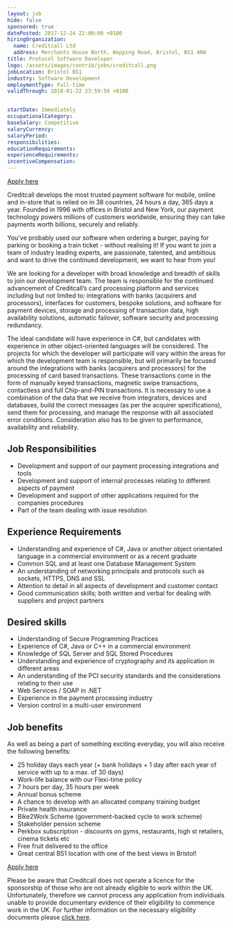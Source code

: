 ```yaml
---
layout: job
hide: false
sponsored: true
datePosted: 2017-12-24 22:00:00 +0100
hiringOrganization:
  name: Creditcall Ltd
  address: Merchants House North, Wapping Road, Bristol, BS1 4RW
title: Protocol Software Developer
logo: /assets/images/contrib/jobs/creditcall.png
jobLocation: Bristol BS1
industry: Software Development
employmentType: Full-time
validThrough: 2018-01-22 23:59:59 +0100


startDate: Immediately
occupationalCategory:
baseSalary: Competitive
salaryCurrency:
salaryPeriod:
responsibilities:
educationRequirements:
experienceRequirements:
incentiveCompensation:
---
```



<a class="btn btn--dark" href="https://creditcall.workable.com/j/77A827510E">
    Apply here
</a>

Creditcall develops the most trusted payment software for mobile, online and in-store that is relied on in 38 countries, 24 hours a day, 365 days a year. Founded in 1996 with offices in Bristol and New York, our payment technology powers millions of customers worldwide, ensuring they can take payments worth billions, securely and reliably.

You've probably used our software when ordering a burger, paying for parking or booking a train ticket - without realising it! If you want to join a team of industry leading experts, are passionate, talented, and ambitious and want to drive the continued development, we want to hear from you!

We are looking for a developer with broad knowledge and breadth of skills to join our development team. The team is responsible for the continued advancement of Creditcall’s card processing platform and services including but not limited to: integrations with banks (acquirers and processors), interfaces for customers, bespoke solutions, and software for payment devices, storage and processing of transaction data, high availability solutions, automatic failover, software security and processing redundancy.

The ideal candidate will have experience in C#, but candidates with experience in other object-oriented languages will be considered. The projects for which the developer will participate will vary within the areas for which the development team is responsible, but will primarily be focused around the integrations with banks (acquirers and processors) for the processing of card based transactions. These transactions come in the form of manually keyed transactions, magnetic swipe transactions, contactless and full Chip-and-PIN transactions. It is necessary to use a combination of the data that we receive from integrators, devices and databases, build the correct messages (as per the acquirer specifications), send them for processing, and manage the response with all associated error conditions. Consideration also has to be given to performance, availability and reliability.

## Job Responsibilities

- Development and support of our payment processing integrations and tools
- Development and support of internal processes relating to different aspects of payment
- Development and support of other applications required for the companies procedures
- Part of the team dealing with issue resolution

## Experience Requirements

- Understanding and experience of C#, Java or another object orientated language in a commercial environment or as a recent graduate
- Common SQL and at least one Database Management System
- An understanding of networking principals and protocols such as sockets, HTTPS, DNS and SSL
- Attention to detail in all aspects of development and customer contact
- Good communication skills; both written and verbal for dealing with suppliers and project partners

## Desired skills

- Understanding of Secure Programming Practices
- Experience of C#, Java or C++ in a commercial environment
- Knowledge of SQL Server and SQL Stored Procedures
- Understanding and experience of cryptography and its application in different areas
- An understanding of the PCI security standards and the considerations relating to their use
- Web Services / SOAP in .NET
- Experience in the payment processing industry
- Version control in a multi-user environment

## Job benefits

As well as being a part of something exciting everyday, you will also receive the following benefits:
- 25 holiday days each year (+ bank holidays + 1 day after each year of service with up to a max. of 30 days)
- Work-life balance with our Flexi-time policy
- 7 hours per day, 35 hours per week
- Annual bonus scheme
- A chance to develop with an allocated company training budget
- Private health insurance
- Bike2Work Scheme (government-backed cycle to work scheme)
- Stakeholder pension scheme
- Perkbox subscription - discounts on gyms, restaurants, high st retailers, cinema tickets etc
- Free fruit delivered to the office
- Great central BS1 location with one of the best views in Bristol!

<a class="btn btn--dark" href="https://creditcall.workable.com/j/77A827510E">
    Apply here
</a>

Please be aware that Creditcall does not operate a licence for the sponsorship of those who are not already eligible to work within the UK. Unfortunately, therefore we cannot process any application from individuals unable to provide documentary evidence of their eligibility to commence work in the UK. For further information on the necessary eligibility documents please [click here](bit.ly/1lbaGUx).
